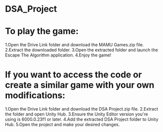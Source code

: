# DSA_Project
# To play the game:
  1.Open the Drive Link folder and download the MAMU Games.zip file.
  2.Extract the downloaded folder.
  3.Open the extracted folder and launch the Escape The Algorithm application.
  4.Enjoy the game!


# If you want to access the code or create a similar game with your own modifications:
  1.Open the Drive Link folder and download the DSA Project.zip file.
  2.Extract the folder and open Unity Hub.
  3.Ensure the Unity Editor version you're using is 6000.0.23f1 or later.
  4.Add the extracted DSA Project folder to Unity Hub.
  5.Open the project and make your desired changes.
